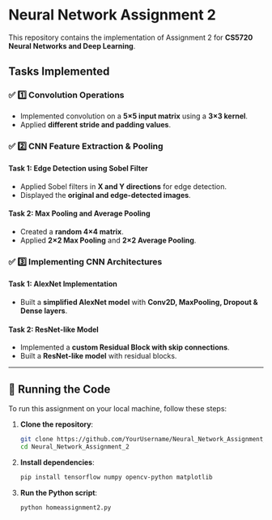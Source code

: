 # Neural Network Assignment 2
This repository contains the implementation of Assignment 2 for **CS5720 Neural Networks and Deep Learning**.

## Tasks Implemented

### ✅ 1️⃣ Convolution Operations
- Implemented convolution on a **5×5 input matrix** using a **3×3 kernel**.
- Applied **different stride and padding values**.

### ✅ 2️⃣ CNN Feature Extraction & Pooling
#### Task 1: **Edge Detection using Sobel Filter**
- Applied Sobel filters in **X and Y directions** for edge detection.
- Displayed the **original and edge-detected images**.

#### Task 2: **Max Pooling and Average Pooling**
- Created a **random 4×4 matrix**.
- Applied **2×2 Max Pooling** and **2×2 Average Pooling**.

### ✅ 3️⃣ Implementing CNN Architectures
#### Task 1: **AlexNet Implementation**
- Built a **simplified AlexNet model** with **Conv2D, MaxPooling, Dropout & Dense layers**.

#### Task 2: **ResNet-like Model**
- Implemented a **custom Residual Block with skip connections**.
- Built a **ResNet-like model** with residual blocks.

---

## 🚀 Running the Code
To run this assignment on your local machine, follow these steps:

1. **Clone the repository**:
   ```sh
   git clone https://github.com/YourUsername/Neural_Network_Assignment_2.git
   cd Neural_Network_Assignment_2
2. **Install dependencies**:
   ```sh
   pip install tensorflow numpy opencv-python matplotlib
3. **Run the Python script**:
   ```sh
   python homeassignment2.py
   

